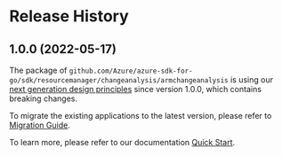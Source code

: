 # Release History

## 1.0.0 (2022-05-17)

The package of `github.com/Azure/azure-sdk-for-go/sdk/resourcemanager/changeanalysis/armchangeanalysis` is using our [next generation design principles](https://azure.github.io/azure-sdk/general_introduction.html) since version 1.0.0, which contains breaking changes.

To migrate the existing applications to the latest version, please refer to [Migration Guide](https://aka.ms/azsdk/go/mgmt/migration).

To learn more, please refer to our documentation [Quick Start](https://aka.ms/azsdk/go/mgmt).